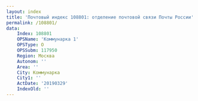 ```yaml
---
layout: index
title: 'Почтовый индекс 108801: отделение почтовой связи Почты России'
permalink: /108801/
data:
    Index: 108801
    OPSName: 'Коммунарка 1'
    OPSType: О
    OPSSubm: 117950
    Region: Москва
    Autonom: ''
    Area: ''
    City: Коммунарка
    City1: ''
    ActDate: '20190329'
    IndexOld: ''
---
```


